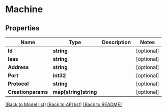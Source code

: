# Machine

## Properties
Name | Type | Description | Notes
------------ | ------------- | ------------- | -------------
**Id** | **string** |  | [optional] 
**Iaas** | **string** |  | [optional] 
**Address** | **string** |  | [optional] 
**Port** | **int32** |  | [optional] 
**Protocol** | **string** |  | [optional] 
**Creationparams** | **map[string]string** |  | [optional] 

[[Back to Model list]](../README.md#documentation-for-models) [[Back to API list]](../README.md#documentation-for-api-endpoints) [[Back to README]](../README.md)


